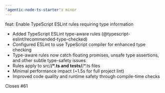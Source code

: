 ```yaml
---
'agentic-node-ts-starter': minor
---
```


feat: Enable TypeScript ESLint rules requiring type information

- Added TypeScript ESLint type-aware rules (@typescript-eslint/recommended-type-checked)
- Configured ESLint to use TypeScript compiler for enhanced type checking
- Type-aware rules now catch floating promises, unsafe type assertions, and other subtle type-safety issues
- Rules apply to src/**/\*.ts and tests/**/\*.ts files
- Minimal performance impact (~1.5s for full project lint)
- Improved code quality and runtime safety through compile-time checks

Closes #61
